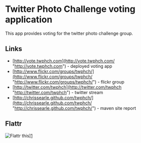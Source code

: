# Twitter Photo Challenge voting application

This app provides voting for the twitter photo challenge group.

## Links

* [http://vote.twphch.com](http://vote.twphch.com/ "http://vote.twphch.com") - deployed voting app
* [http://www.flickr.com/groups/twphch/](http://www.flickr.com/groups/twphch/ "http://www.flickr.com/groups/twphch/") - flickr group
* [http://twitter.com/twphch](http://twitter.com/twphch "http://twitter.com/twphch") - twitter stream
* [http://chrissearle.github.com/twphch/](http://chrissearle.github.com/twphch/ "http://chrissearle.github.com/twphch/") - maven site report

## Flattr

![Flattr this][2]][1]

[1]: http://flattr.com/thing/77140/Twitter-Photo-Challenge-Voting-app
[2]: http://api.flattr.com/button/button-static-50x60.png
